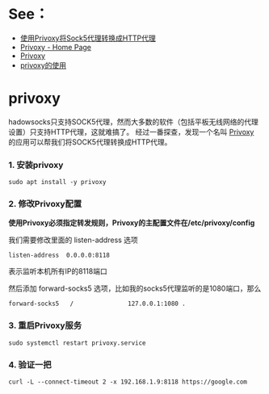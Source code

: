 # See：
 - [使用Privoxy将Sock5代理转换成HTTP代理](https://github.com/lujun9972/lujun9972.github.com/blob/source/linux%E5%92%8C%E5%AE%83%E7%9A%84%E5%B0%8F%E4%BC%99%E4%BC%B4/%E4%BD%BF%E7%94%A8Privoxy%E5%B0%86Sock5%E4%BB%A3%E7%90%86%E8%BD%AC%E6%8D%A2%E6%88%90HTTP%E4%BB%A3%E7%90%86.org)
 - [Privoxy - Home Page](https://www.privoxy.org/)
 - [Privoxy](https://wiki.archlinuxcn.org/wiki/Privoxy)
 - [privoxy的使用](https://ggqshr.github.io/2020-12-01/privoxy%E7%9A%84%E4%BD%BF%E7%94%A8/)

# privoxy
hadowsocks只支持SOCK5代理，然而大多数的软件（包括平板无线网络的代理设置）只支持HTTP代理，这就难搞了。
经过一番探查，发现一个名叫 [Privoxy](https://www.privoxy.org/) 的应用可以帮我们将SOCK5代理转换成HTTP代理。

### 1. 安装privoxy
```
sudo apt install -y privoxy
```        

### 2. 修改Privoxy配置

**使用Privoxy必须指定转发规则，Privoxy的主配置文件在/etc/privoxy/config** 

我们需要修改里面的 listen-address 选项

```
listen-address  0.0.0.0:8118
```    

表示监听本机所有IP的8118端口

然后添加 forward-socks5 选项，比如我的socks5代理监听的是1080端口，那么
```
forward-socks5   /               127.0.0.1:1080 .
```    

### 3. 重启Privoxy服务
```
sudo systemctl restart privoxy.service
```    

### 4. 验证一把
```
curl -L --connect-timeout 2 -x 192.168.1.9:8118 https://google.com
```

    
